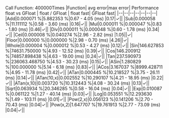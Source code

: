 Call Function: 400000Times 
|Function| avg error|max error| Performance float vs GFloat | float / GFloat | float fast| GFloat fast|
|--|--|--|--|--|--|--|
|Add|0.000071 %|5.882353 %|0.67 - 4.05  (ms) |0.17|$\checkmark$||
|Sub|0.000058 %|11.111112 %|0.58 - 3.60  (ms) |0.16|$\checkmark$||
|Mul|0.000011 %|0.000047 %|0.83 - 1.80  (ms) |0.46|$\checkmark$||
|Div|0.000011 %|0.000048 %|0.60 - 1.78  (ms) |0.34|$\checkmark$||
|Ceil|0.000008 %|0.040274 %|2.96 - 2.82  (ms) |1.05||$\checkmark$|
|Floor|0.000000 %|0.000000 %|2.98 - 0.70  (ms) |4.26||$\checkmark$|
|Whole|0.000004 %|0.000012 %|0.53 - 4.27  (ms) |0.12|$\checkmark$||
|Sin|146.627853 %|74631.750000 %|4.93 - 12.52  (ms) |0.39|$\checkmark$||
|Cos|146.200912 %|74857.898438 %|4.63 - 19.00  (ms) |0.24|$\checkmark$||
|Tan|237.590973 %|236063.468750 %|4.53 - 30.23  (ms) |0.15|$\checkmark$||
|ASin|1.280829 %|100.000000 %|5.14 - 6.18  (ms) |0.83|$\checkmark$||
|ACos|3.167037 %|8999.428711 %|4.95 - 11.78  (ms) |0.42|$\checkmark$||
|ATan|0.000445 %|10.218527 %|3.75 - 26.11  (ms) |0.14|$\checkmark$||
|ATan(10,x)|0.002552 %|10.290107 %|4.21 - 18.95  (ms) |0.22|$\checkmark$||
|ATan(x,10)|0.003720 %|10.312443 %|4.08 - 30.24  (ms) |0.13|$\checkmark$||
|Sqrt|0.063934 %|20.346285 %|0.58 - 16.04  (ms) |0.04|$\checkmark$||
|Exp|0.010087 %|0.061122 %|1.27 - 40.14  (ms) |0.03|$\checkmark$||
|Log|0.053551 %|12.293630 %|1.49 - 103.11  (ms) |0.01|$\checkmark$||
|Pow(2,x)|0.056123 %|0.141206 %|2.70 - 70.43  (ms) |0.04|$\checkmark$||
|Pow(x,2)|1.647707 %|19.761913 %|2.77 - 73.09  (ms) |0.04|$\checkmark$||
